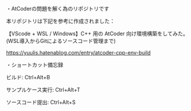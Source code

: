 ・AtCoderの問題を解く為のリポジトリです



本リポジトリは下記を参考に作成されました：

【VScode + WSL / Windows】C++ 用の AtCoder 向け環境構築をしてみた。(WSL導入からGitによるソースコード管理まで)

https://yuulis.hatenablog.com/entry/atcoder-cpp-env-build



・ショートカット備忘録

ビルド:           Ctrl+Alt+B

サンプルケース実行: Ctrl+Alt+T

ソースコード提出:   Ctrl+Alt+S

